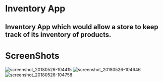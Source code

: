 # Inventory App
## Inventory App which would allow a store to keep track of its inventory of products.
# ScreenShots
![screenshot_20180526-104415](https://user-images.githubusercontent.com/7644709/40574560-880a125a-60d4-11e8-8e98-0ac23564111c.png)
![screenshot_20180526-104646](https://user-images.githubusercontent.com/7644709/40574561-8844483a-60d4-11e8-86be-d6474a953e19.png)
![screenshot_20180526-104758](https://user-images.githubusercontent.com/7644709/40574562-886f267c-60d4-11e8-9bee-0e2eed7e2953.png)

